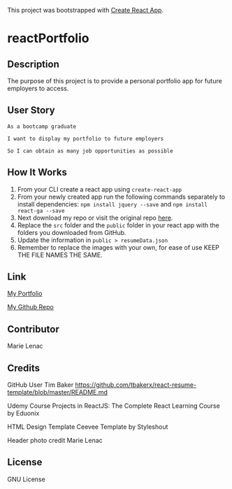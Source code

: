 This project was bootstrapped with [Create React App](https://github.com/facebook/create-react-app).

# reactPortfolio

## Description

The purpose of this project is to provide a personal portfolio app for future employers to access.

## User Story

```
As a bootcamp graduate

I want to display my portfolio to future employers

So I can obtain as many job opportunities as possible

```

## How It Works

1. From your CLI create a react app using `create-react-app`
1. From your newly created app run the following commands separately to install dependencies: `npm install jquery --save` and `npm install react-ga --save`
1. Next download my repo or visit the original repo [here](https://github.com/tbakerx/react-resume-template).
1. Replace the `src` folder and the `public` folder in your react app with the folders you downloaded from GitHub.
1. Update the information in `public > resumeData.json`
1. Remember to replace the images with your own, for ease of use KEEP THE FILE NAMES THE SAME.

## Link

[My Portfolio](https://marielenac-portfolio.herokuapp.com/)

[My Github Repo](https://github.com/malicemarie/react-portfolio)

## Contributor

Marie Lenac

## Credits

GitHub User
Tim Baker
https://github.com/tbakerx/react-resume-template/blob/master/README.md

Udemy Course
Projects in ReactJS: The Complete React Learning Course by Eduonix

HTML Design Template
Ceevee Template by Styleshout

Header photo credit
Marie Lenac

## License

GNU License

